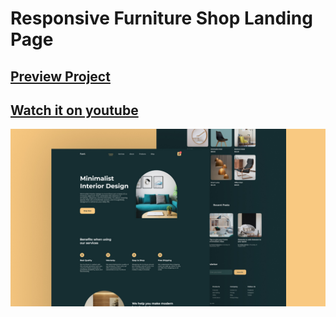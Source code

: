 # Responsive Furniture Shop Landing Page
## [Preview Project](https://luissitoe.github.io/responsive-travel-website/)
## [Watch it on youtube](https://youtu.be/yS1HYNwioE8)

![preview img](/preview.jpg)
